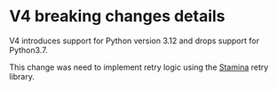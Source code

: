 # V4 breaking changes details

V4 introduces support for Python version 3.12 and drops support for Python3.7.

This change was need to implement retry logic using the [Stamina](https://stamina.hynek.me/en/stable/) retry library.
